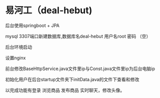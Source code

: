 # 易河工（deal-hebut)

后台使用springboot + JPA

mysql 3307端口新建数据库,数据库名deal-hebut 用户名root 密码 （空）

后台环境启动

设置nginx

前台修改BaseHttpService.java文件里ip与Const.java文件里ip为后台电脑ip

初始化用户在后台startup文件夹下initData.java的文件下查看和修改

以完成功能有登录 浏览商品 发布商品 实时聊天，修改头像。
